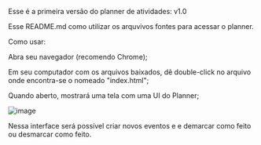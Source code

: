 Esse é a primeira versão do planner de atividades: v1.0

Esse README.md como utilizar os arquvivos fontes para acessar o planner.

Como usar:

Abra seu navegador (recomendo Chrome);

Em seu computador com os arquivos baixados, dê double-click no arquivo onde encontra-se o nomeado "index.html"; 

Quando aberto, mostrará uma tela com uma UI do Planner; 



![image](https://github.com/user-attachments/assets/a378774e-1968-4d74-a8af-9f2151d9c60f)





Nessa interface será possível criar novos eventos e e demarcar como feito ou desmarcar como feito.



